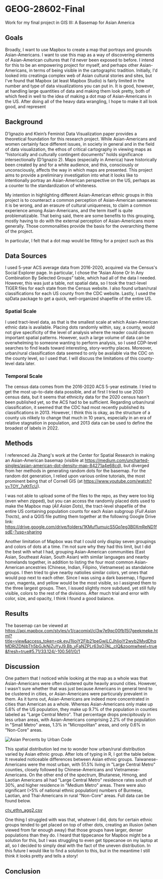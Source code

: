 # GEOG-28602-Final
Work for my final project in GIS III: A Basemap for Asian America

## Goals
Broadly, I want to use Mapbox to create a map that portrays and grounds Asian-Americans. I want to use this map as a way of discovering elements of Asian-American cultures that I'd never been exposed to before. I intend for this to be an empowering project for myself, and perhaps other Asian-Americans, in terms of being visible in the cartographic tradition. Initially, I'd looked into creatinga complex web of Asian cultural stories and sites, but I've found that Mapbox (at least Mapbox Studio) is fairly limited in the number and type of data visualizations you can put in. It is good, however, at handling large quantities of data and making them look pretty, both of which feed in well to the idea of making a dot map of Asian-Americans in the US. After doing all of the heavy data wrangling, I hope to make it all look good, and represent 

## Background
D’Ignazio and Klein’s Feminist Data Visualization paper provides a theoretical foundation for this research project. While Asian-Americans and women certainly face different issues, in society in general and in the field of data visualization, the ethos of critical cartography in viewing maps as “historically and culturally contingent documents” holds significance intersectionally (D’Ignazio 2). Maps (especially in America) have historically been created by and for a white audience, and this, consciously or unconsciously, affects the way in which maps are presented. This project aims to provide a preliminary investigation into what it looks like to intentionally portray an Asian-American perspective on the US, perhaps as a counter to the standardization of whiteness.

My intention in highlighting different Asian-American ethnic groups in this project is to counteract a common perception of Asian-American sameness: it is be wrong, and an erasure of cultural uniqueness, to claim a common experience among Asian-Americans, and the term itself is quite problematizable. That being said, there are some benefits to this grouping, mostly having to do with the external perception of Asian-Americans more generally. Those commonalities provide the basis for the overarching theme of the project.

In particular, I felt that a dot map would be fitting for a project such as this

## Data Sources
I used 5-year ACS average data from 2016-2020, acquired via the Census's Social Explorer page. In particular, I chose the “Asian Alone Or In Any Combination By Selected Groups” table, which had all of the data I needed. However, this was just a table, not spatial data, so I took the tract-level TIGER files for each state from the Census website. I also found urban/rural classifications for each US county from the CDC website. Lastly, I used the spData package to get a quick, well-organized shapefile of the entire US.

### Spatial Scale
I used tract-level data, as that is the smallest scale at which Asian-American ethnic data is available. Placing dots randomly within, say, a county, would not give specificity of the level of analysis where the reader could discern important spatial patterns. However, such a large volume of data can be overwhelming to someone wanting to perform analysis, so I used CDP-level searches to find leads toward interesting, story-worthy places. Moreover, urban/rural classification data seemed to only be available via the CDC on the county level, so I used that. I will discuss the limitations of this county-level data later.

### Temporal Scale
The census data comes from the 2016-2020 ACS 5-year estimate. I tried to get the most up-to-date data possible, and at first I tried to use 2020 census data, but it seems that ethnicity data for the 2020 census hasn't been published yet, so the ACS had to be sufficient. Regarding urban/rural classification, it seemed that the CDC had most recently published its classifications in 2013. However, I think this is okay, as the structure of a county uis nlikely to change that much in 10 years, especially in an era of relative stagnation in population, and 2013 data can be used to define the broadest of labels in 2022.

## Methods
I referenced Jia Zhang's work at the Center for Spatial Research in making an Asian-American basemap (visible at https://medium.com/uncharted-singles/asian-american-dot-density-map-84271a4e68cd), but diverged from her methods in generating random dots for the basemap. For the random dot generation, I relied upon various online tutorials, the most prominent being that of Cornell GIS (at https://www.youtube.com/watch?v=TOY_7xKtTcU).

I was not able to upload some of the files to the repo, as they were too big (even when zipped), but you can access the randomly placed dots used to make the Mapbox map (_All Asian Dots_), the tract-level shapefile of the entire US containing population counts for each Asian subgroup (_Full Asian Tracts_), and a QGIS file putting them together at the following Google Drive link: https://drive.google.com/drive/folders/1KMuf1umuicS5Gp1eg3B0XmReND1fsdE-?usp=sharing

Another limitation of Mapbox was that I could only display seven groupings and colors of dots at a time. I'm not sure why they had this limit, but I did the best with what I had, grouping Asian-American communities (East Asian, Southeast Asian, South Asian) with similar languages and nearby homelands together, in addition to listing the four most common Asian-American ancestries (Chinese, Indian, Filipino, Vietnamese) as standalone groups. I then tried to give nearby natiolies similar colors, yet ones that would pop next to each other. Since I was using a dark basemap, I figured cyan, magenta, and yellow would be the most visible, so I assigned them to the three largest groups. Then, I issued slightly more subdued, yet still fully visible, colors to the rest of the divisions. After much trial and error with color, size, and opacity, I think I found a good balance.

## Results
The basemap can be viewed at https://api.mapbox.com/styles/v1/cacomixl/cl3w7e9qc00fb15l7geekmeke.html?title=view&access_token=pk.eyJ1IjoiY2Fjb21peGwiLCJhIjoiY2wyb2MydDhqMDRlZDNjbTh5bGJkNjZuYyJ9.Bb_yFaNZPLr63sO7AL_clQ&zoomwheel=true&fresh=true#5.71/33.124/-100.561/0/1




## Discussion
One pattern that I noticed while looking at the map as a whole was that Asian-Americans were often clustered quite heavily around cities. However, I wasn't sure whether that was just because Americans in general tend to be clustered in cities, or Asian-Americans were particuraly prevalent in them. As it turns out, Asian-Americans are indeed more concentrated in cities than American as a whole. Whereas Asian-Americans only make up 5.6% of the US population, they make up 9.7% of the population in counties labeled as "Large Central Metro". That percentage drops precipitously in less urban areas, with Asian-Americans comprising 2.2% of the population in "Small Metro" areas, 1.3% in "Micropolitan" areas, and only 0.6% in "Non-Core" areas.

![Asian Percents by Urban Code](https://user-images.githubusercontent.com/104388190/171604802-0c5d8163-d1ae-4694-916b-f1e437f59126.jpg)

This spatial distribution led me to wonder how urban/rural distribution varied by Asian ethnic group. After lots of typing in R, I got the table below. It revealed noticeable differences between Asian ethnic groups. Taiwanese-Americans were the most urban, with 51.5% living in "Large Central Metro" counties, closely followed by Chinese-Americans and Vietnamese-Americans. On the other end of the spectrum, Bhutanese, Hmong, and Laotian Americans all had "Large Central Metro" residence rates south of 30%, and higher residence in "Medium Metro" areas. There were also significant (>5% of national ethnic population) numbers of Burmese, Laotian, and Thai-Americans in rural "Non-Core" areas. Full data can be found below.

[cty_ethn_agg2.csv](https://github.com/cacomixl/GEOG-28602-Final/files/8822762/cty_ethn_agg2.csv)

One thing I struggled with was that, whatever I did, dots for certain ethnic groups tended to get placed on top of other dots, creating an illusion (when viewed from far enough away) that those groups have larger, denser populations than they do. I heard that tippecanoe for Mapbox might be a solution for this, but I was struggling to even get tippecanoe on my laptop at all, so I decided to simply deal with the fact of the uneven distribution. In this future I would like to find a solution to this, but in the meantime I still think it looks pretty and tells a story!


## Conclusion
